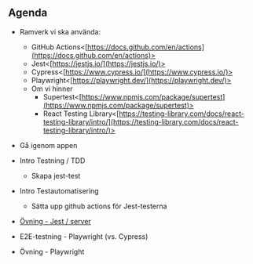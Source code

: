 ## Agenda

- Ramverk vi ska använda:
	- GitHub Actions<[https://docs.github.com/en/actions](https://docs.github.com/en/actions)>  
	- Jest<[https://jestjs.io/](https://jestjs.io/)>  
	- Cypress<[https://www.cypress.io/](https://www.cypress.io/)>  
	- Playwright<[https://playwright.dev/](https://playwright.dev/)>
	- Om vi hinner
		- Supertest<[https://www.npmjs.com/package/supertest](https://www.npmjs.com/package/supertest)>  
		- React Testing Library<[https://testing-library.com/docs/react-testing-library/intro/](https://testing-library.com/docs/react-testing-library/intro/)>

- Gå igenom appen
- Intro Testning / TDD
	- Skapa jest-test
- Intro Testautomatisering
	- Sätta upp github actions för Jest-testerna
- [Övning - Jest / server](ovning-jest-server.md)
- E2E-testning - Playwright (vs. Cypress)
- Övning - Playwright
